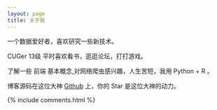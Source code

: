 ```yaml
---
layout: page
title: 关于我 
---
```


一个数据爱好者，喜欢研究一些新技术。
<p>
CUGer 13级 平时喜欢看书，逛逛论坛，打打游戏。
<p>
了解一些 前端 基本概念,对网络爬虫感兴趣，人生苦短，我用 Python + R 。

<p>





博客源码在这位大神 <a target="_blank" href='https://github.com/leopardpan/leopardpan.github.io/'>Github</a> 上，你的 Star 是这位大神的动力。

{% include comments.html %}




